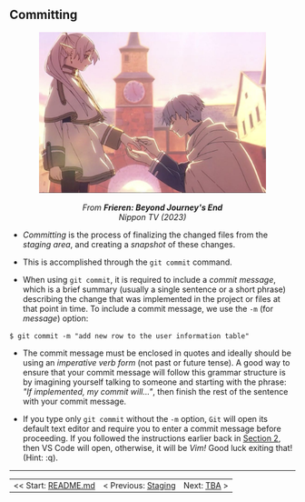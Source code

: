 ## Committing

<div align="center">
    <img 
        src="../img/frieren.jpg"
        alt="frieren and himmel"
        width="400">
    <p>
        <i>From <strong>Frieren: Beyond Journey's End</strong>
        <br>
        Nippon TV (2023)</i>
    </p>
</div>

- *Committing* is the process of finalizing the changed files from the *staging area*, and creating a *snapshot* of these changes.

- This is accomplished through the `git commit` command.

- When using `git commit`, it is required to include a *commit message*, which is a brief summary (usually a single sentence or a short phrase) describing the change that was implemented in the project or files at that point in time. To include a commit message, we use the `-m` (for *message*) option:
```shell
$ git commit -m "add new row to the user information table"
```

- The commit message must be enclosed in quotes and ideally should be using an *imperative verb form* (not past or future tense). A good way to ensure that your commit message will follow this grammar structure is by imagining yourself talking to someone and starting with the phrase: *"If implemented, my commit will..."*, then finish the rest of the sentence with your commit message.

- If you type only `git commit` without the `-m` option, `Git` will open its default text editor and require you to enter a commit message before proceeding. If you followed the instructions earlier back in [Section 2](../s2/ch04.md), then VS Code will open, otherwise, it will be *Vim!* Good luck exiting that! (Hint: :q).

<hr>

<table align="center">
   <tbody>
      <tr>
        <td>
            << Start: <a href="/README.md">README.md</a>
        </td>
        <td>
            < Previous: <a href="/assets/s4/ch15.md">Staging</a>
        </td>
        <td>
            Next: <a href="#">TBA</a> >
        </td>
      </tr>
   </tbody>
</table>